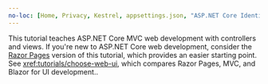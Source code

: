```yaml
---
no-loc: [Home, Privacy, Kestrel, appsettings.json, "ASP.NET Core Identity", cookie, Cookie, Blazor, "Blazor Server", "Blazor WebAssembly", "Identity", "Let's Encrypt", Razor, SignalR]
---
```

This tutorial teaches ASP.NET Core MVC web development with controllers and views. If you're new to ASP.NET Core web development, consider the [Razor Pages](xref:tutorials/razor-pages/razor-pages-start) version of this tutorial, which provides an easier starting point. See <xref:tutorials/choose-web-ui>, which compares Razor Pages, MVC, and Blazor for UI development..
